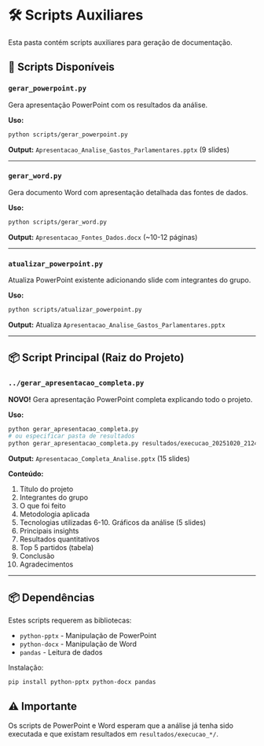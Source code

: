 # 🛠️ Scripts Auxiliares

Esta pasta contém scripts auxiliares para geração de documentação.

## 📄 Scripts Disponíveis

### `gerar_powerpoint.py`
Gera apresentação PowerPoint com os resultados da análise.

**Uso:**
```bash
python scripts/gerar_powerpoint.py
```

**Output:** `Apresentacao_Analise_Gastos_Parlamentares.pptx` (9 slides)

---

### `gerar_word.py`
Gera documento Word com apresentação detalhada das fontes de dados.

**Uso:**
```bash
python scripts/gerar_word.py
```

**Output:** `Apresentacao_Fontes_Dados.docx` (~10-12 páginas)

---

### `atualizar_powerpoint.py`
Atualiza PowerPoint existente adicionando slide com integrantes do grupo.

**Uso:**
```bash
python scripts/atualizar_powerpoint.py
```

**Output:** Atualiza `Apresentacao_Analise_Gastos_Parlamentares.pptx`

---

## 📦 Script Principal (Raiz do Projeto)

### `../gerar_apresentacao_completa.py`
**NOVO!** Gera apresentação PowerPoint completa explicando todo o projeto.

**Uso:**
```bash
python gerar_apresentacao_completa.py
# ou especificar pasta de resultados
python gerar_apresentacao_completa.py resultados/execucao_20251020_212403
```

**Output:** `Apresentacao_Completa_Analise.pptx` (15 slides)

**Conteúdo:**
1. Título do projeto
2. Integrantes do grupo
3. O que foi feito
4. Metodologia aplicada
5. Tecnologias utilizadas
6-10. Gráficos da análise (5 slides)
11. Principais insights
12. Resultados quantitativos
13. Top 5 partidos (tabela)
14. Conclusão
15. Agradecimentos

---

## 📦 Dependências

Estes scripts requerem as bibliotecas:
- `python-pptx` - Manipulação de PowerPoint
- `python-docx` - Manipulação de Word
- `pandas` - Leitura de dados

Instalação:
```bash
pip install python-pptx python-docx pandas
```

## ⚠️ Importante

Os scripts de PowerPoint e Word esperam que a análise já tenha sido executada e que existam resultados em `resultados/execucao_*/`.
